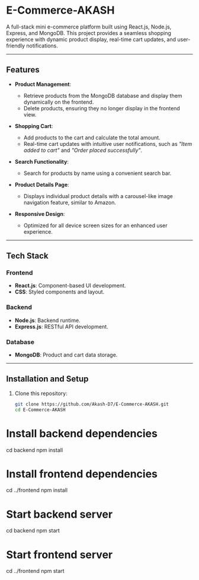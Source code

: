 # E-Commerce-AKASH

A full-stack mini e-commerce platform built using React.js, Node.js, Express, and MongoDB. This project provides a seamless shopping experience with dynamic product display, real-time cart updates, and user-friendly notifications.

---

## Features

- **Product Management**:  
  - Retrieve products from the MongoDB database and display them dynamically on the frontend.  
  - Delete products, ensuring they no longer display in the frontend view.

- **Shopping Cart**:  
  - Add products to the cart and calculate the total amount.  
  - Real-time cart updates with intuitive user notifications, such as *"Item added to cart"* and *"Order placed successfully"*.

- **Search Functionality**:  
  - Search for products by name using a convenient search bar.

- **Product Details Page**:  
  - Displays individual product details with a carousel-like image navigation feature, similar to Amazon.

- **Responsive Design**:  
  - Optimized for all device screen sizes for an enhanced user experience.

---

## Tech Stack

### Frontend
- **React.js**: Component-based UI development.
- **CSS**: Styled components and layout.

### Backend
- **Node.js**: Backend runtime.
- **Express.js**: RESTful API development.

### Database
- **MongoDB**: Product and cart data storage.

---

## Installation and Setup

1. Clone this repository:
   ```bash
   git clone https://github.com/Akash-D7/E-Commerce-AKASH.git
   cd E-Commerce-AKASH
   
# Install backend dependencies
cd backend
npm install

# Install frontend dependencies
cd ../frontend
npm install

# Start backend server
cd backend
npm start

# Start frontend server
cd ../frontend
npm start

